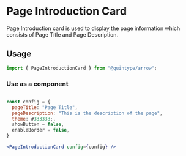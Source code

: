 # Page Introduction Card

Page Introduction card is used to display the page information which consists of Page Title and Page Description.

## Usage

```jsx
import { PageIntroductionCard } from "@quintype/arrow";
```

### Use as a component

```jsx

const config = {
  pageTitle: "Page Title",
  pageDescription: "This is the description of the page",
  theme: #333333;,
  showButton = false,
  enableBorder = false,
}

<PageIntroductionCard config={config} />

```
